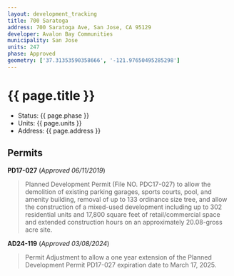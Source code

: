 ```yaml
---
layout: development_tracking
title: 700 Saratoga
address: 700 Saratoga Ave, San Jose, CA 95129
developer: Avalon Bay Communities
municipality: San Jose
units: 247
phase: Approved
geometry: ['37.31353590358666', '-121.97650495285298']
---
```

# {{ page.title }}
- Status: {{ page.phase }}
- Units: {{ page.units }}
- Address: {{ page.address }}

## Permits
**PD17-027** (*Approved 06/11/2019*)
>Planned Development Permit (File NO. PDC17-027) to allow the demolition of existing parking garages, sports courts, pool, and amenity building, removal of up to 133 ordinance size tree, and allow the construction of a mixed-used development including up to 302 residential units and 17,800 square feet of retail/commercial space and extended construction hours on an approximately 20.08-gross acre site.

**AD24-119** (*Approved 03/08/2024*)
>Permit Adjustment to allow a one year extension of the Planned Development Permit PD17-027 expiration date to March 17, 2025.
